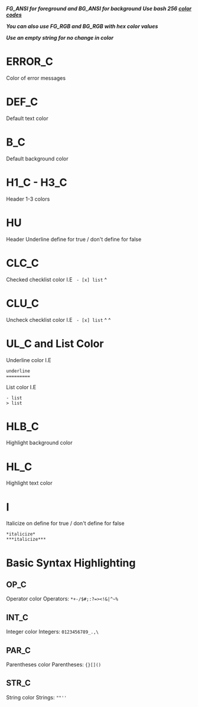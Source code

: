 ***FG_ANSI for foreground and BG_ANSI for background***
***Use bash 256 [color codes](https://raw.githubusercontent.com/seedform/color256/master/20160221144140.png)***

***You can also use FG_RGB and BG_RGB with hex color values***

***Use an empty string for no change in color***


# ERROR_C

Color of error messages


# DEF_C

Default text color


# B_C

Default background color


# H1_C - H3_C

Header 1-3 colors


# HU

Header Underline define for true / don't define for false


# CLC_C

Checked checklist color I.E ` - [x] list`
                                 ^

# CLU_C

Uncheck checklist color I.E ` - [x] list`
                                ^ ^

# UL_C and List Color

Underline color I.E
```
underline
=========
```

List color I.E
```
- list
> list
```


# HLB_C

Highlight background color


# HL_C

Highlight text color


# I

Italicize on define for true / don't define for false
```
*italicize*
***italicize***
```


# Basic Syntax Highlighting
## OP_C

Operator color
Operators: `*+-/$#;:?=><!&|^~%`


## INT_C

Integer color
Integers: `0123456789_.,\`

## PAR_C

Parentheses color
Parentheses: `{}[]()`

## STR_C

String color
Strings: `""''`
